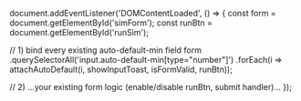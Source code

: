 document.addEventListener('DOMContentLoaded', () => {
  const form   = document.getElementById('simForm');
  const runBtn = document.getElementById('runSim');

  // 1) bind every existing auto-default-min field
  form
    .querySelectorAll('input.auto-default-min[type="number"]')
    .forEach(i => attachAutoDefault(i, showInputToast, isFormValid, runBtn));

  // 2) …your existing form logic (enable/disable runBtn, submit handler)…
});
